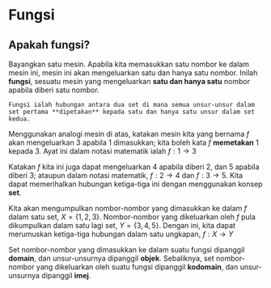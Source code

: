 # Fungsi

## Apakah fungsi?
Bayangkan satu mesin. Apabila kita memasukkan satu nombor ke dalam mesin ini, mesin ini akan mengeluarkan satu dan hanya satu nombor. Inilah **fungsi**, sesuatu mesin yang mengeluarkan **satu dan hanya satu** nombor apabila diberi satu nombor.   

```{prf:definition} Fungsi
Fungsi ialah hubungan antara dua set di mana semua unsur-unsur dalam set pertama **dipetakan** kepada satu dan hanya satu unsur dalam set kedua.
```

Menggunakan analogi mesin di atas, katakan mesin kita yang bernama $f$ akan mengeluarkan $3$ apabila $1$ dimasukkan; kita boleh kata $f$ **memetakan** $1$ kepada $3$. Ayat ini dalam notasi matematik ialah $f:1 \to 3$

Katakan $f$ kita ini juga dapat mengeluarkan $4$ apabila diberi $2$, dan $5$ apabila diberi $3$; ataupun dalam notasi matematik, $f:2 \to 4$ dan $f:3 \to 5$. Kita dapat memerihalkan hubungan ketiga-tiga ini dengan menggunakan konsep **set**. 

Kita akan mengumpulkan nombor-nombor yang dimasukkan ke dalam $f$ dalam satu set, $X = \{1,2,3\}$. Nombor-nombor yang dikeluarkan oleh $f$ pula dikumpulkan dalam satu lagi set, $Y = \{3,4,5\}$. Dengan ini, kita dapat merumuskan ketiga-tiga hubungan dalam satu ungkapan, $f:X \to Y$

Set nombor-nombor yang dimasukkan ke dalam suatu fungsi dipanggil **domain**, dan unsur-unsurnya dipanggil **objek**. Sebaliknya, set nombor-nombor yang dikeluarkan oleh suatu fungsi dipanggil **kodomain**, dan unsur-unsurnya dipanggil **imej**.